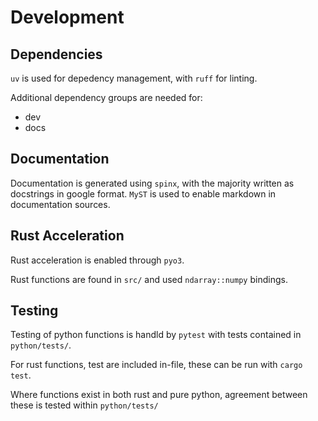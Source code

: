 # Development

## Dependencies
`uv` is used for depedency management, with `ruff` for linting.

Additional dependency groups are needed for:
- dev
- docs

## Documentation
Documentation is generated using `spinx`, with the majority written as docstrings in google format. `MyST` is used to enable markdown in documentation sources.

## Rust Acceleration
Rust acceleration is enabled through `pyo3`.

Rust functions are found in `src/` and used `ndarray::numpy` bindings.

## Testing

Testing of python functions is handld by `pytest` with tests contained in `python/tests/`.

For rust functions, test are included in-file, these can be run with `cargo test`.

Where functions exist in both rust and pure python, agreement between these is tested within `python/tests/`
